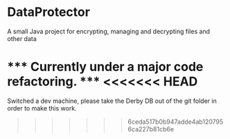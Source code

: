 # DataProtector
A small Java project for encrypting, managing and decrypting files and other data

*** Currently under a major code refactoring. ***
<<<<<<< HEAD
=======

Switched a dev machine, please take the Derby DB out of the git folder in order to make this work.
>>>>>>> 6ceda517b0b947adde4ab1207956ca227b81cb6e
